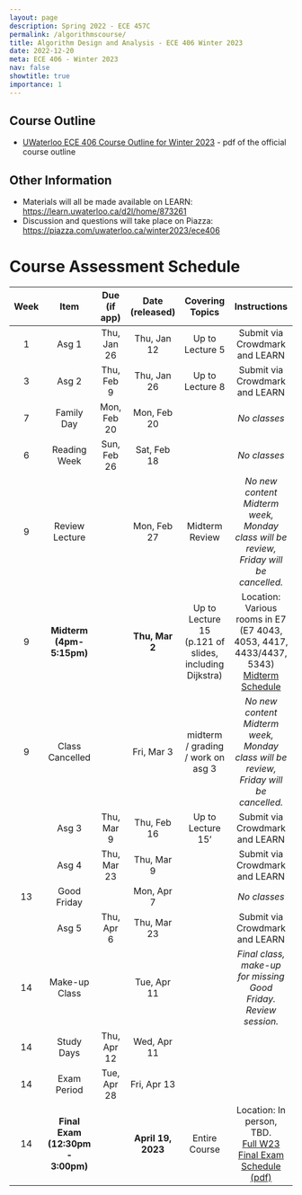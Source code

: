 ```yaml
---
layout: page
description: Spring 2022 - ECE 457C
permalink: /algorithmscourse/
title: Algorithm Design and Analysis - ECE 406 Winter 2023
date: 2022-12-20
meta: ECE 406 - Winter 2023
nav: false
showtitle: true
importance: 1
---
```


## Course Outline
- [UWaterloo ECE 406 Course Outline for Winter 2023](/assets/pdf/ECE406-Winter2023-Course-Outline.pdf) - pdf of the official course outline


## Other Information
- Materials will all be made available on LEARN: https://learn.uwaterloo.ca/d2l/home/873261
- Discussion and questions will take place on Piazza: https://piazza.com/uwaterloo.ca/winter2023/ece406



# Course Assessment Schedule

| Week |                  Item                  | Due  (if app) |  Date (released)   |                    Covering Topics                     |                         Instructions                         |
| :--: | :------------------------------------: | :-----------: | :----------------: | :----------------------------------------------------: | :----------------------------------------------------------: |
|  1   |                 Asg 1                  |  Thu, Jan 26  |    Thu, Jan 12     |                    Up to Lecture 5                     |                Submit via Crowdmark and LEARN                |
|  3   |                 Asg 2                  |  Thu, Feb 9   |    Thu, Jan 26     |                    Up to Lecture 8                     |                Submit via Crowdmark and LEARN                |
|  7   |               Family Day               |  Mon, Feb 20  |    Mon, Feb 20     |                                                        |                         *No classes*                         |
|  6   |              Reading Week              |  Sun, Feb 26  |    Sat, Feb 18     |                                                        |                         *No classes*                         |
|  9   |             Review Lecture             |               |    Mon, Feb 27     |                     Midterm Review                     | *No new content Midterm week, Monday class will be review, Friday will be cancelled.* |
|  9   |        **Midterm (4pm-5:15pm)**        |               |   **Thu, Mar 2**   | Up to Lecture 15 (p.121 of slides, including Dijkstra) | Location: Various rooms in E7 (E7 4043, 4053, 4417, 4433/4437, 5343) [Midterm Schedule](https://https://uwaterloo.ca/electrical-computer-engineering/midterm-schedule) |
|  9   |            Class Cancelled             |               |     Fri, Mar 3     |           midterm / grading / work on asg 3            | *No new content Midterm week, Monday class will be review, Friday will be cancelled.* |
|      |                 Asg 3                  |  Thu, Mar 9   |    Thu, Feb 16     |                   Up to Lecture 15’                    |                Submit via Crowdmark and LEARN                |
|      |                 Asg 4                  |  Thu, Mar 23  |     Thu, Mar 9     |                                                        |                Submit via Crowdmark and LEARN                |
|  13  |              Good Friday               |               |     Mon, Apr 7     |                                                        |                         *No classes*                         |
|      |                 Asg 5                  |  Thu, Apr 6   |    Thu, Mar 23     |                                                        |                Submit via Crowdmark and LEARN                |
|  14  |             Make-up Class              |               |    Tue, Apr 11     |                                                        | *Final class, make-up for missing Good Friday. Review session.* |
|  14  |               Study Days               |  Thu, Apr 12  |    Wed, Apr 11     |                                                        |                                                              |
|  14  |              Exam Period               |  Tue, Apr 28  |    Fri, Apr 13     |                                                        |                                                              |
|  14  | **Final Exam<br />(12:30pm - 3:00pm)** |               | **April 19, 2023** |                     Entire Course                      | Location: In person, TBD.<br /> [Full W23 Final Exam Schedule (pdf)](https://uwaterloo.ca/registrar/sites/ca.registrar/files/uploads/files/w23_final_exam_schedule_4.pdf) |